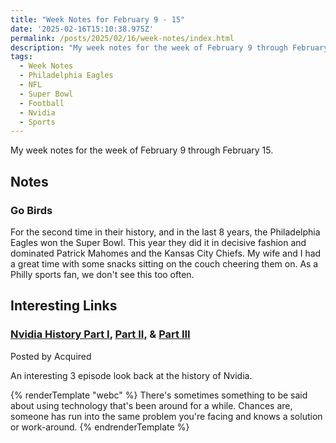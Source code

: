 ```yaml
---
title: "Week Notes for February 9 - 15"
date: '2025-02-16T15:10:38.975Z'
permalink: /posts/2025/02/16/week-notes/index.html
description: "My week notes for the week of February 9 through February 15."
tags:
  - Week Notes
  - Philadelphia Eagles
  - NFL
  - Super Bowl
  - Football
  - Nvidia
  - Sports
---
```

My week notes for the week of February 9 through February 15.
<!-- excerpt -->

## Notes

### Go Birds

For the second time in their history, and in the last 8 years, the Philadelphia Eagles won the Super Bowl. This year they did it in decisive fashion and dominated Patrick Mahomes and the Kansas City Chiefs. My wife and I had a great time with some snacks sitting on the couch cheering them on. As a Philly sports fan, we don't see this too often.

## Interesting Links

<div class="shared-link">
  <h3><a href="https://www.acquired.fm/episodes/nvidia-the-gpu-company-1993-2006">Nvidia History Part I</a>, <a href="https://www.acquired.fm/episodes/nvidia-the-machine-learning-company-2006-2022">Part II</a>, & <a href="https://www.acquired.fm/episodes/nvidia-the-dawn-of-the-ai-era">Part III</a></h3>
  <div class="posted-by">Posted by <span>Acquired</span></div>
  <p>An interesting 3 episode look back at the history of Nvidia.</p>
</div>

{% renderTemplate "webc" %}
<shared-link title="Boring tech is mature, not old" url="https://rubenerd.com/boring-tech-is-mature-not-old/" author="Ruben Schade">
There's sometimes something to be said about using technology that's been around for a while. Chances are, someone has run into the same problem you're facing and knows a solution or work-around.
</shared-link>
{% endrenderTemplate %}

